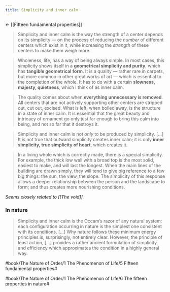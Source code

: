 ```yaml
---
title: Simplicity and inner calm
---
```


<- [[Fifteen fundamental properties]]

> Simplicity and inner calm is the way the strength of a center depends on its simplicity — on the process of reducing the *number* of different centers which exist in it, while increasing the *strength* of these centers to make them weigh more.

> Wholeness, life, has a way of being always simple. In most cases, this simplicity shows itself in a **geometrical simplicity and purity**, which has **tangible geometrical form**.
> It is a quality — rather rare in carpets, but more common in other great works of art — which is essential to the completion of the whole. It has to do with a certain **slowness, majesty, quietness**, which I think of as inner calm.

> The quality comes about when **everything unnecessary is removed**. All centers that are not actively supporting other centers are stripped out, cut out, excised. What is left, when boiled away, is the structure in a state of inner calm. It is essential that the great beauty and intricacy of ornament go only just far enough to bring this calm into being, and not so far that it destroys it.

> Simplicity and inner calm is not *only* to be produced by simplicity. […] It is not true that outward simplicity creates inner calm; it is only **inner simplicity, true simplicity of heart**, which creates it.

> In a living whole which is correctly made, there is a special simplicity. For example, the thick low wall with a broad top is the most solid, easiest to make, and will last the longest. When the main lines of the building are drawn simply, they will tend to give big reference to a few big things: the sun, the view, the slope. The simplicity of this response allows a deeper relationship between the person and the landscape to form; and thus creates more nourishing conditions.

*Seems closely related to [[The void]].*

### In nature
> Simplicity and inner calm is the Occam’s razor of any natural system: each configuration occurring in nature is the simplest one consistent with its conditions.
> […]
> Why nature follows these minimum energy principles is, surprisingly, not entirely clear. However, the principle of least action, […] provides a rather ancient formulation of simplicity and efficiency which approximates the condition in a highly general way.


#book/The Nature of Order/1 The Phenomenon of Life/5 Fifteen fundamental properties#

#book/The Nature of Order/1 The Phenomenon of Life/6 The fifteen properties in nature#